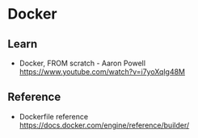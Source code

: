 # Docker

## Learn
  - Docker, FROM scratch - Aaron Powell  
  https://www.youtube.com/watch?v=i7yoXqlg48M

## Reference
  - Dockerfile reference  
  https://docs.docker.com/engine/reference/builder/
